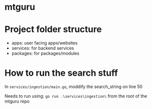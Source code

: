 # mtguru

# Project folder structure 

- apps:     user facing apps/websites
- services: for backend services 
- packages: for packages/modules 


# How to run the search stuff

In `services/ingestion/main.go`, moddify the search_string on line 50

Needs to run using: `go run .\services\ingestion\` from the root of the mtguru repo
